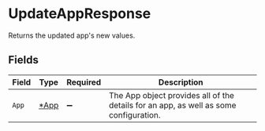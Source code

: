 # UpdateAppResponse

 Returns the updated app's new values.



## Fields

| Field                                                                                   | Type                                                                                    | Required                                                                                | Description                                                                             |
| --------------------------------------------------------------------------------------- | --------------------------------------------------------------------------------------- | --------------------------------------------------------------------------------------- | --------------------------------------------------------------------------------------- |
| `App`                                                                                   | [*App](../../models/shared/app.md)                                                      | :heavy_minus_sign:                                                                      |  The App object provides all of the details for an app, as well as some configuration.<br/> |